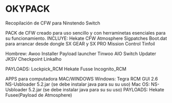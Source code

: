 # OKYPACK
Recopilación de CFW para Ninstendo Switch

PACK de CFW  creado para uso sencillo y con herraminetas esenciales para su funcionamiento.
INCLUYE:
Hekate
CFW Atmosphere
Sigpatches
Boot.dat para arrancar desde dongle SX GEAR y SX PRO
Mission Control
Tinfoil

Hombrew:
Awoo Installer
Payload launcher
Tinwoo
AIO Switch Updater
JKSV
Checkpoint
Linkalho

PAYLOADS:
Lockpick_RCM
Hekate
Fusse
Incognito_RCM


APPS para computadora MAC/WINDOWS
Windows:
Tegra RCM GUI 2.6
NS-Usbloader 5.2.jar (se debe instalar java para su su uso)
Mac OS:
NS-Usbloader 5.2.jar (se debe instalar java para su su uso)
PAYLOADS:
Hekate
Fusee(Payload de Atmosphere)
